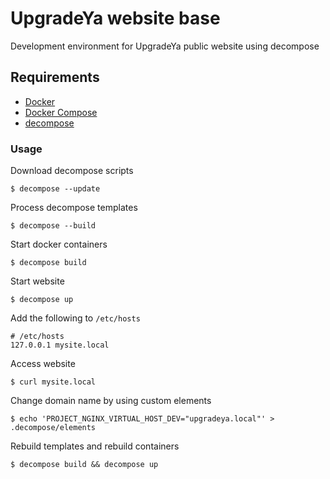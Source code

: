 # UpgradeYa website base
Development environment for UpgradeYa public website using decompose

## Requirements

- [Docker](https://www.docker.com/)
- [Docker Compose](https://www.docker.com/docker-compose)
- [decompose](https://github.com/dmp1ce/decompose)

### Usage

Download decompose scripts
```
$ decompose --update
```

Process decompose templates
```
$ decompose --build
```

Start docker containers
```
$ decompose build
```

Start website
```
$ decompose up
```

Add the following to `/etc/hosts`
```
# /etc/hosts
127.0.0.1 mysite.local
```

Access website
```
$ curl mysite.local
```

Change domain name by using custom elements
```
$ echo 'PROJECT_NGINX_VIRTUAL_HOST_DEV="upgradeya.local"' > .decompose/elements
```

Rebuild templates and rebuild containers
```
$ decompose build && decompose up
```
